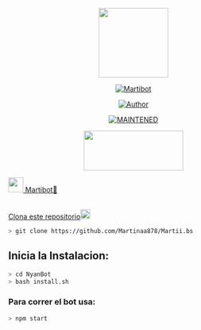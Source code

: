 <p align="center">
<img src="./src/assistant.jpg" width="140" height="140"/>
</p>
<p align="center">
<a href="#"><img title="Martibot" src="https://img.shields.io/badge/🐬Martibot | MARTI | Martii -black?colorA=%23ff0000&colorB=%23000000&style=for-the-badge"></a>
</p>
<p align="center">
<a href="https://github.com/Martinaa878"><img title="Author" src="https://img.shields.io/badge/author-Martinaa878-green?colorA=%00ff00style=for-the-badge&logo=github"></a>
</p>
<p align="center">
<a href="#"><img title="MAINTENED" src="https://img.shields.io/badge/MAINTENED-YES-blue?colorA=%23ff0000&colorB=%230000ff&style=for-the-badge"</a>
</p>
<p align="center">
<img src="https://www.crackingpro.com/uploads/team_VIP.gif" width="200" height="80"/>
</p>
<img src="https://i.imgur.com/n1zo2wL.gif" width="30" height="30"/> Martibot🐬
</p>
<br />
    Clona este repositorio</h3><img src="https://raw.githubusercontent.com/othneildrew/Best-README-Template/master/images/logo.png" alt="Logo" width="20" height="20">
  </a>

```bash
> git clone https://github.com/Martinaa878/Martii.bs
```

## Inicia la Instalacion:

```bash
> cd NyanBot
> bash install.sh
```

### Para correr el bot usa:
```bash
> npm start
```

